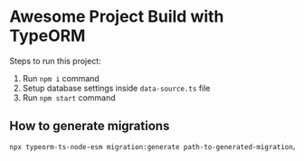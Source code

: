 # Awesome Project Build with TypeORM

Steps to run this project:

1. Run `npm i` command
2. Setup database settings inside `data-source.ts` file
3. Run `npm start` command

## How to generate migrations
```bash
npx typeorm-ts-node-esm migration:generate path-to-generated-migration/migration-name -d path-to-data-source-file
```
